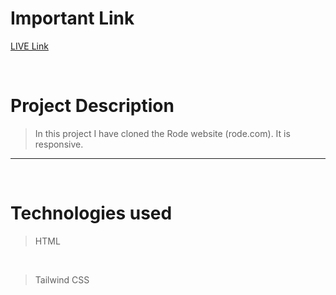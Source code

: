 # Important Link

[LIVE Link](https://shopify-home-page.netlify.app/)

<br>

# Project Description
> In this project I have cloned the Rode website (rode.com). It is responsive.

*** 
<br>


# Technologies used
> HTML
<br>

> Tailwind CSS